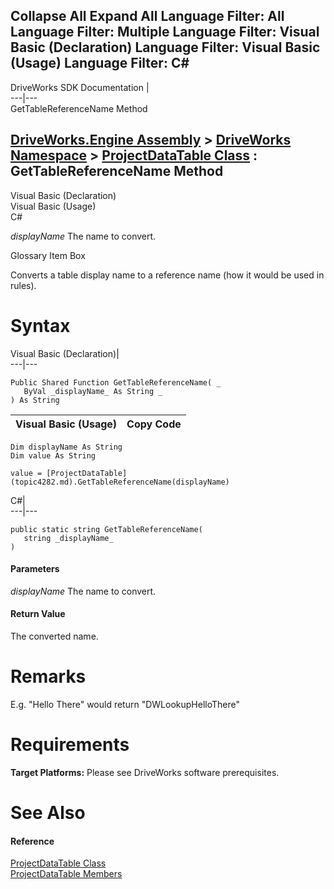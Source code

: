 Collapse All Expand All Language Filter: All  Language Filter: Multiple  Language Filter: Visual Basic (Declaration) Language Filter: Visual Basic (Usage) Language Filter: C#  
---  
DriveWorks SDK Documentation  |   
---|---  
GetTableReferenceName Method   
  
[DriveWorks.Engine Assembly](topic2156.md) > [DriveWorks Namespace](topic2159.md) > [ProjectDataTable Class](topic4282.md) : GetTableReferenceName Method  
---  
  
Visual Basic (Declaration)    
Visual Basic (Usage)    
C# 

_displayName_
    The name to convert.

Glossary Item Box

Converts a table display name to a reference name (how it would be used in rules). 

# Syntax

Visual Basic (Declaration)|   
---|---  
      
    
    Public Shared Function GetTableReferenceName( _
       ByVal _displayName_ As String _
    ) As String  
  
Visual Basic (Usage)| Copy Code  
---|---  
      
    
    Dim displayName As String
    Dim value As String
     
    value = [ProjectDataTable](topic4282.md).GetTableReferenceName(displayName)  
  
C#|   
---|---  
      
    
    public static string GetTableReferenceName( 
       string _displayName_
    )  
  
#### Parameters

 _displayName_
    The name to convert.

#### Return Value

The converted name.

# Remarks

E.g. "Hello There" would return "DWLookupHelloThere"

# Requirements

**Target Platforms:** Please see DriveWorks software prerequisites.

# See Also

#### Reference

[ProjectDataTable Class](topic4282.md)   
[ProjectDataTable Members](topic4283.md)


